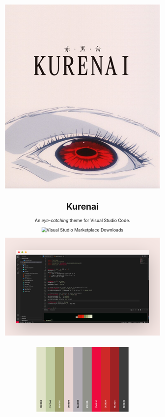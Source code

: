 <div align=center>
<img src="theme.png"/>

<h1>Kurenai</h1>

An <i>eye-catching</i> theme for Visual Studio Code.

<img alt="Visual Studio Marketplace Downloads" src="https://img.shields.io/visual-studio-marketplace/d/:Educorreia932.kurenai">
</div>

<br>

<div align=center>
<img src="screenshot.png"/>

<br>
<br>
<br>

<img src="colors.png" width=300 />
</div>
